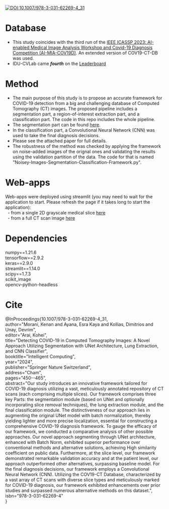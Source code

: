 [![DOI:10.1007/978-3-031-62269-4_31](http://img.shields.io/badge/DOI-10.1007/978-3-031-62269-4_31-B31B1B.svg)](https://doi.org/10.1080/21681163.2023.2219765)   
# Database
* This study coincides with the third run of the [IEEE ICASSP 2023: AI-enabled Medical Image Analysis Workshop and Covid-19 Diagnosis Competition (AI-MIA-COV19D)](https://mlearn.lincoln.ac.uk/icassp-2023-ai-mia/). An extended version of COV19-CT-DB was used.
* IDU-CVLab came ***fourth*** on the [Leaderboard](https://drive.google.com/file/d/1ATt-sqsSSaQczz-Qxj85LohwPD3T0i3W/view)

# Method
* The main purpose of this study is to propose an accurate framework for COVID-19 detection from a big and challenging database of Computed Tomography (CT) images. The proposed pipeline includes a segmentation part, a region-of-interest extraction part, and a classification part. The code in this repo includes the whole pipeline.
* The segmentation part can be found [here](https://github.com/IDU-CVLab/Images_Preprocessing_2nd). 
* In the classification part, a Convolutional Neural Network (CNN) was used to take the final diagnosis decisions.
* Please see the attached paper for full details.  
* The robustness of the method was checked by applying the framework on noise-added images of the orignal ones and validating the results using the validation partition of the data. The code for that is named "Noisey-Images-Segmentation-Classification-Framework.py".   
# Web-apps
Web-apps were deployed using streamlit (you may need to wait for the application to start. Please refresh the page if it takes long to start the application):  
&nbsp; - from a single 2D grayscale medical slice [here](https://kenanmorani-covid-19deployment-pipeline-app-82q4v6.streamlit.app/)   
&nbsp; - from a full CT scan image [here](https://kenanmorani-covid-19deployment-patient-level-predictions-d37izn.streamlit.app/)

# Dependencies
numpy==1.21.6 </br>
tensorflow==2.9.2 </br>
keras==2.9.0 </br>
streamlit==1.14.0 </br>
scipy==1.7.3 </br>
scikit_image </br>
opencv-python-headless </br>

# Cite
@InProceedings{10.1007/978-3-031-62269-4_31,  
author="Morani, Kenan  and Ayana, Esra Kaya and Kollias, Dimitrios and Unay, Devrim",  
editor="Arai, Kohei",  
title="Detecting COVID-19 in Computed Tomography Images: A Novel Approach Utilizing Segmentation with UNet Architecture, Lung Extraction, and CNN Classifier",  
booktitle="Intelligent Computing",  
year="2024",  
publisher="Springer Nature Switzerland",  
address="Cham",  
pages="450--465",  
abstract="Our study introduces an innovative framework tailored for COVID-19 diagnosis utilizing a vast, meticulously annotated repository of CT scans (each comprising multiple slices). Our framework comprises three key Parts: the segmentation module (based on UNet and optionally incorporating slice removal techniques), the lung extraction module, and the final classification module. The distinctiveness of our approach lies in augmenting the original UNet model with batch normalization, thereby yielding lighter and more precise localization, essential for constructing a comprehensive COVID-19 diagnosis framework. To gauge the efficacy of our framework, we conducted a comparative analysis of other possible approaches. Our novel approach segmenting through UNet architecture, enhanced with Batch Norm, exhibited superior performance over conventional methods and alternative solutions, achieving High similarity coefficient on public data. Furthermore, at the slice level, our framework demonstrated remarkable validation accuracy and at the patient level, our approach outperformed other alternatives, surpassing baseline model. For the final diagnosis decisions, our framework employs a Convolutional Neural Network (CNN). Utilizing the COV19-CT Database, characterized by a vast array of CT scans with diverse slice types and meticulously marked for COVID-19 diagnosis, our framework exhibited enhancements over prior studies and surpassed numerous alternative methods on this dataset.",  
isbn="978-3-031-62269-4"  
}  

